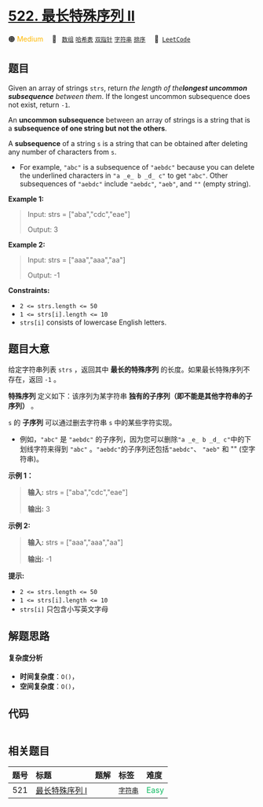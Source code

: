 # [522. 最长特殊序列 II](https://leetcode.com/problems/longest-uncommon-subsequence-ii)

🟠 <font color=#ffb800>Medium</font>&emsp; 🔖&ensp; [`数组`](/tag/array.md) [`哈希表`](/tag/hash-table.md) [`双指针`](/tag/two-pointers.md) [`字符串`](/tag/string.md) [`排序`](/tag/sorting.md)&emsp; 🔗&ensp;[`LeetCode`](https://leetcode.com/problems/longest-uncommon-subsequence-ii)

## 题目

Given an array of strings `strs`, return _the length of the**longest uncommon
subsequence** between them_. If the longest uncommon subsequence does not
exist, return `-1`.

An **uncommon subsequence** between an array of strings is a string that is a
**subsequence of one string but not the others**.

A **subsequence** of a string `s` is a string that can be obtained after
deleting any number of characters from `s`.

  * For example, `"abc"` is a subsequence of `"aebdc"` because you can delete the underlined characters in `"a _e_ b _d_ c"` to get `"abc"`. Other subsequences of `"aebdc"` include `"aebdc"`, `"aeb"`, and `""` (empty string).



**Example 1:**

> Input: strs = ["aba","cdc","eae"]
> 
> Output: 3

**Example 2:**

> Input: strs = ["aaa","aaa","aa"]
> 
> Output: -1

**Constraints:**

  * `2 <= strs.length <= 50`
  * `1 <= strs[i].length <= 10`
  * `strs[i]` consists of lowercase English letters.


## 题目大意

给定字符串列表 `strs` ，返回其中 **最长的特殊序列**  的长度。如果最长特殊序列不存在，返回 `-1` 。

**特殊序列** 定义如下：该序列为某字符串 **独有的子序列（即不能是其他字符串的子序列）** 。

 `s` 的 **子序列** 可以通过删去字符串 `s` 中的某些字符实现。

  * 例如，`"abc"` 是 `"aebdc"` 的子序列，因为您可以删除`"a _e_ b _d_ c"`中的下划线字符来得到 `"abc"` 。`"aebdc"`的子序列还包括`"aebdc"`、 `"aeb"` 和 "" (空字符串)。



**示例 1：**

> 
> 
> 
> 
> 
> **输入:** strs = ["aba","cdc","eae"]
> 
> **输出:** 3
> 
> 

**示例 2:**

> 
> 
> 
> 
> 
> **输入:** strs = ["aaa","aaa","aa"]
> 
> **输出:** -1
> 
> 



**提示:**

  * `2 <= strs.length <= 50`
  * `1 <= strs[i].length <= 10`
  * `strs[i]` 只包含小写英文字母


## 解题思路

#### 复杂度分析

- **时间复杂度**：`O()`，
- **空间复杂度**：`O()`，

## 代码

```javascript

```

## 相关题目

<!-- prettier-ignore -->
| 题号 | 标题 | 题解 | 标签 | 难度 |
| :------: | :------ | :------: | :------ | :------ |
| 521 | [最长特殊序列 Ⅰ](https://leetcode.com/problems/longest-uncommon-subsequence-i) |  |  [`字符串`](/tag/string.md) | <font color=#15bd66>Easy</font> |